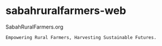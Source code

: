 # sabahruralfarmers-web

SabahRuralFarmers.org


`Empowering Rural Farmers, Harvesting Sustainable Futures.`

